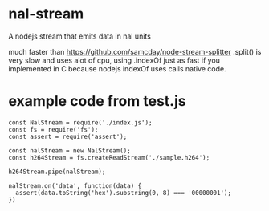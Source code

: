 # nal-stream

A nodejs stream that emits data in nal units

much faster than https://github.com/samcday/node-stream-splitter
.split() is very slow and uses alot of cpu, 
using .indexOf
just as fast if you implemented in C because nodejs indexOf uses calls native code.

# example code from test.js

```
const NalStream = require('./index.js');
const fs = require('fs');
const assert = require('assert');

const nalStream = new NalStream();
const h264Stream = fs.createReadStream('./sample.h264');

h264Stream.pipe(nalStream);

nalStream.on('data', function(data) {
  assert(data.toString('hex').substring(0, 8) === '00000001');
})


```
